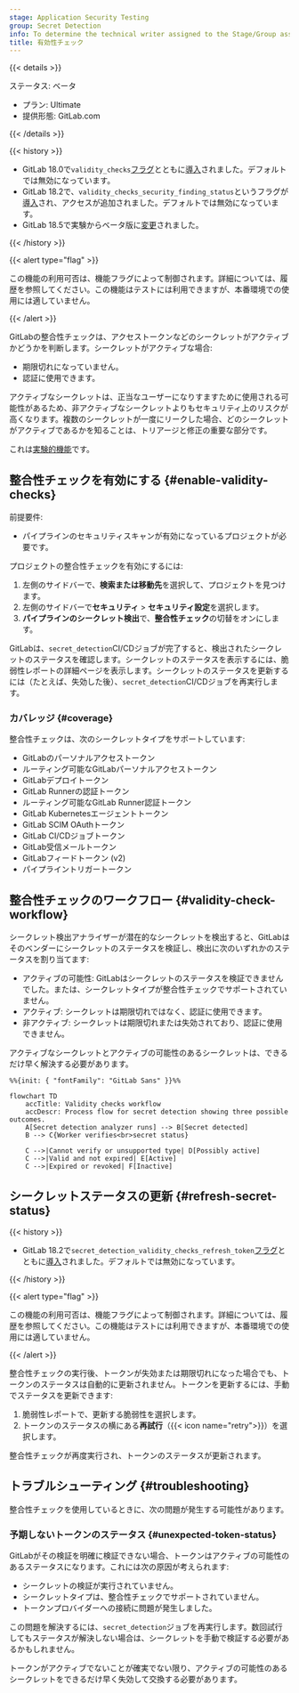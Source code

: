 ```yaml
---
stage: Application Security Testing
group: Secret Detection
info: To determine the technical writer assigned to the Stage/Group associated with this page, see https://handbook.gitlab.com/handbook/product/ux/technical-writing/#assignments
title: 有効性チェック
---
```


{{< details >}}

ステータス: ベータ

- プラン: Ultimate
- 提供形態: GitLab.com

{{< /details >}}

{{< history >}}

- GitLab 18.0で`validity_checks`[フラグ](../../../api/feature_flags.md)とともに[導入](https://gitlab.com/gitlab-org/gitlab/-/issues/520923)されました。デフォルトでは無効になっています。
- GitLab 18.2で、`validity_checks_security_finding_status`というフラグが[導入](https://gitlab.com/gitlab-org/gitlab/-/issues/556765)され、アクセスが追加されました。デフォルトでは無効になっています。
- GitLab 18.5で実験からベータ版に[変更](https://gitlab.com/gitlab-org/gitlab/-/merge_requests/206929)されました。

{{< /history >}}

{{< alert type="flag" >}}

この機能の利用可否は、機能フラグによって制御されます。詳細については、履歴を参照してください。この機能はテストには利用できますが、本番環境での使用には適していません。

{{< /alert >}}

GitLabの整合性チェックは、アクセストークンなどのシークレットがアクティブかどうかを判断します。シークレットがアクティブな場合:

- 期限切れになっていません。
- 認証に使用できます。

アクティブなシークレットは、正当なユーザーになりすますために使用される可能性があるため、非アクティブなシークレットよりもセキュリティ上のリスクが高くなります。複数のシークレットが一度にリークした場合、どのシークレットがアクティブであるかを知ることは、トリアージと修正の重要な部分です。

これは[実験的機能](../../../policy/development_stages_support.md)です。

## 整合性チェックを有効にする {#enable-validity-checks}

前提要件: 

- パイプラインのセキュリティスキャンが有効になっているプロジェクトが必要です。

プロジェクトの整合性チェックを有効にするには:

1. 左側のサイドバーで、**検索または移動先**を選択して、プロジェクトを見つけます。
1. 左側のサイドバーで**セキュリティ** > **セキュリティ設定**を選択します。
1. **パイプラインのシークレット検出**で、**整合性チェック**の切替をオンにします。

GitLabは、`secret_detection`CI/CDジョブが完了すると、検出されたシークレットのステータスを確認します。シークレットのステータスを表示するには、脆弱性レポートの詳細ページを表示します。シークレットのステータスを更新するには（たとえば、失効した後）、`secret_detection`CI/CDジョブを再実行します。

### カバレッジ {#coverage}

整合性チェックは、次のシークレットタイプをサポートしています: 

- GitLabのパーソナルアクセストークン
- ルーティング可能なGitLabパーソナルアクセストークン
- GitLabデプロイトークン
- GitLab Runnerの認証トークン
- ルーティング可能なGitLab Runner認証トークン
- GitLab Kubernetesエージェントトークン
- GitLab SCIM OAuthトークン
- GitLab CI/CDジョブトークン
- GitLab受信メールトークン
- GitLabフィードトークン (v2)
- パイプライントリガートークン

## 整合性チェックのワークフロー {#validity-check-workflow}

シークレット検出アナライザーが潜在的なシークレットを検出すると、GitLabはそのベンダーにシークレットのステータスを検証し、検出に次のいずれかのステータスを割り当てます: 

- アクティブの可能性: GitLabはシークレットのステータスを検証できませんでした。または、シークレットタイプが整合性チェックでサポートされていません。
- アクティブ: シークレットは期限切れではなく、認証に使用できます。
- 非アクティブ: シークレットは期限切れまたは失効されており、認証に使用できません。

アクティブなシークレットとアクティブの可能性のあるシークレットは、できるだけ早く解決する必要があります。

```mermaid
%%{init: { "fontFamily": "GitLab Sans" }}%%

flowchart TD
    accTitle: Validity checks workflow
    accDescr: Process flow for secret detection showing three possible outcomes.
    A[Secret detection analyzer runs] --> B[Secret detected]
    B --> C{Worker verifies<br>secret status}

    C -->|Cannot verify or unsupported type| D[Possibly active]
    C -->|Valid and not expired| E[Active]
    C -->|Expired or revoked| F[Inactive]
```

## シークレットステータスの更新 {#refresh-secret-status}

{{< history >}}

- GitLab 18.2で`secret_detection_validity_checks_refresh_token`[フラグ](../../../api/feature_flags.md)とともに[導入](https://gitlab.com/gitlab-org/gitlab/-/issues/537133)されました。デフォルトでは無効になっています。

{{< /history >}}

{{< alert type="flag" >}}

この機能の利用可否は、機能フラグによって制御されます。詳細については、履歴を参照してください。この機能はテストには利用できますが、本番環境での使用には適していません。

{{< /alert >}}

整合性チェックの実行後、トークンが失効または期限切れになった場合でも、トークンのステータスは自動的に更新されません。トークンを更新するには、手動でステータスを更新できます: 

1. 脆弱性レポートで、更新する脆弱性を選択します。
1. トークンのステータスの横にある**再試行**（{{< icon name="retry">}}）を選択します。

整合性チェックが再度実行され、トークンのステータスが更新されます。

## トラブルシューティング {#troubleshooting}

整合性チェックを使用しているときに、次の問題が発生する可能性があります。

### 予期しないトークンのステータス {#unexpected-token-status}

GitLabがその検証を明確に検証できない場合、トークンはアクティブの可能性のあるステータスになります。これには次の原因が考えられます: 

- シークレットの検証が実行されていません。
- シークレットタイプは、整合性チェックでサポートされていません。
- トークンプロバイダーへの接続に問題が発生しました。

この問題を解決するには、`secret_detection`ジョブを再実行します。数回試行してもステータスが解決しない場合は、シークレットを手動で検証する必要があるかもしれません。

トークンがアクティブでないことが確実でない限り、アクティブの可能性のあるシークレットをできるだけ早く失効して交換する必要があります。
